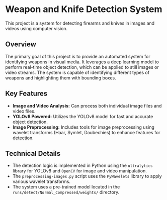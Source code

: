 # Weapon and Knife Detection System

This project is a system for detecting firearms and knives in images and videos using computer vision.

## Overview

The primary goal of this project is to provide an automated system for identifying weapons in visual media. It leverages a deep learning model to perform real-time object detection, which can be applied to still images or video streams. The system is capable of identifying different types of weapons and highlighting them with bounding boxes.

## Key Features

- **Image and Video Analysis:** Can process both individual image files and video files.
- **YOLOv8 Powered:** Utilizes the YOLOv8 model for fast and accurate object detection.
- **Image Preprocessing:** Includes tools for image preprocessing using wavelet transforms (Haar, Symlet, Daubechies) to enhance features for detection.

## Technical Details

- The detection logic is implemented in Python using the `ultralytics` library for YOLOv8 and `OpenCV` for image and video manipulation.
- The `preprocessing-images.py` script uses the `PyWavelets` library to apply various wavelet transforms.
- The system uses a pre-trained model located in the `runs/detect/Normal_Compressed/weights/` directory.
